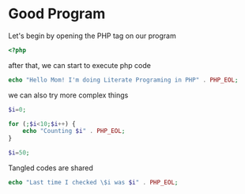 # Good Program

Let's begin by opening the PHP tag on our program

```php
<?php
```

after that, we can start to execute php code

```php
echo "Hello Mom! I'm doing Literate Programing in PHP" . PHP_EOL;
```

we can also try more complex things

```php
$i=0;

for (;$i<10;$i++) {
    echo "Counting $i" . PHP_EOL;
}

$i=50;
```

Tangled codes are shared

```php
echo "Last time I checked \$i was $i" . PHP_EOL;
```
